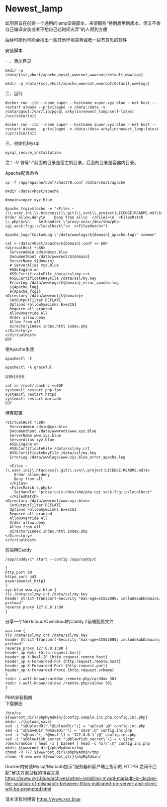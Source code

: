 # Newest_lamp

此项目旨在创建一个通用的lamp安装脚本，来使那些“特别想用新版本，但又不会自己编译安装或者不想自己花时间去弄”的人得到方便</br>

后续可能也可能会推出一些其他环境来弄或者一些有意思的软件</br>

安装脚本</br>

一、添加目录</br>
```
mkdir -p /data/{ssl,vhost/apache,mysql,wwwroot,wwwroot/default,wwwlogs}
```
```
mkdir -p /data/{ssl,vhost/apache,wwwroot,wwwroot/default,wwwlogs}
```

二、运行</br>
```
docker run -itd --name super --hostname super.xyz.blue --net host --restart always --privileged -v /data:/data -v /data/pgsql:/var/lib/pgsql arkylin/newest_lamp:self-latest /usr/sbin/init
```
```
docker run -itd --name super --hostname super.xyz.blue --net host --restart always --privileged -v /data:/data arkylin/newest_lamp:latest /usr/sbin/init
```

三、初始化Mysql
```
mysql_secure_installation
```

注：-V 冒号":"前面的目录是宿主机目录，后面的目录是容器内目录。</br>

Apache配置命令</br>
```
cp -f /app/apache/conf/vhost/0.conf /data/vhost/apache
```
```
mkdir /data/vhost/apache
```
```
domain=super.xyz.blue
```
```
Apache_fcgi=$(echo -e "<Files ~ (\\.user.ini|\\.htaccess|\\.git|\\.svn|\\.project|LICENSE|README.md)\$>\n    Order allow,deny\n    Deny from all\n  </Files>\n  <FilesMatch \\.php\$>\n    SetHandler \"proxy:unix:/dev/shm/php-cgi.sock|fcgi://localhost\"\n  </FilesMatch>")
```
```
Apache_log="CustomLog \"/data/wwwlogs/${domain}_apache.log\" common"
```
```
cat > /data/vhost/apache/${domain}.conf << EOF
<VirtualHost *:88>
  ServerAdmin admin@xyz.blue
  DocumentRoot /data/wwwroot/${domain}
  ServerName ${domain}
  # ServerAlias xyz.blue
  #SSLEngine on
  #SSLCertificateFile /data/ssl/my.crt
  #SSLCertificateKeyFile /data/ssl/my.key
  ErrorLog /data/wwwlogs/${domain}_error_apache.log
  ${Apache_log}
  ${Apache_fcgi}
<Directory /data/wwwroot/${domain}>
  SetOutputFilter DEFLATE
  Options FollowSymLinks ExecCGI
  Require all granted
  AllowOverride All
  Order allow,deny
  Allow from all
  DirectoryIndex index.html index.php
</Directory>
</VirtualHost>
EOF
```
使Apache生效</br>
```
apachectl -t
```
```
apachectl -k graceful
```

USELESS</br>
```
cat >> /root/.bashrc <<EOF
systemctl restart php-fpm
systemctl restart httpd
systemctl restart mariadb
EOF
```

博客配置
```
<VirtualHost *:88>
  ServerAdmin admin@xyz.blue
  DocumentRoot /data/wwwroot/www.xyz.blue
  ServerName www.xyz.blue
  ServerAlias xyz.blue
  #SSLEngine on
  #SSLCertificateFile /data/ssl/my.crt
  #SSLCertificateKeyFile /data/ssl/my.key
  ErrorLog /data/wwwlogs/www.xyz.blue_error_apache.log
  
  <Files ~ (\.user.ini|\.htaccess|\.git|\.svn|\.project|LICENSE|README.md)$>
    Order allow,deny
    Deny from all
  </Files>
  <FilesMatch \.php$>
    SetHandler "proxy:unix:/dev/shm/php-cgi.sock|fcgi://localhost"
  </FilesMatch>
<Directory /data/wwwroot/www.xyz.blue>
  SetOutputFilter DEFLATE
  Options FollowSymLinks ExecCGI
  Require all granted
  AllowOverride All
  Order allow,deny
  Allow from all
  DirectoryIndex index.html index.php
</Directory>
</VirtualHost>
```
前端用Caddy
```
/app/caddy/c* start --config /app/caddy/C
```
```
{
http_port 80
https_port 443
experimental_http3
}
xyz.blue www.xyz.blue {
tls /data/ssl/my.crt /data/ssl/my.key
header Strict-Transport-Security "max-age=15552000; includeSubDomains; preload"
reverse_proxy 127.0.0.1:88
}
```
分享一个Nextcloud/Owncloud的Caddy 2前端配置文件
```
aaa.com {
tls /data/ssl/my.crt /data/ssl/my.key
header Strict-Transport-Security "max-age=15552000; includeSubDomains; preload"
reverse_proxy 127.0.0.1:88 {
header_up Host {http.request.host}
header_up X-Real-IP {http.request.remote.host}
header_up X-Forwarded-For {http.request.remote.host}
header_up X-Forwarded-Port {http.request.port}
header_up X-Forwarded-Proto {http.request.scheme}
}
redir /.well-known/carddav /remote.php/carddav 301
redir /.well-known/caldav /remote.php/caldav 301
}
```

PMA安装指南</br>
下载解压</br>
```
/bin/cp ${wwwroot_dir}/phpMyAdmin/{config.sample.inc.php,config.inc.php}
mkdir ./{upload,save}
sed -i "s@UploadDir.*@UploadDir'\] = 'upload';@" config.inc.php
sed -i "s@SaveDir.*@SaveDir'\] = 'save';@" config.inc.php
sed -i "s@host'\].*@host'\] = '127.0.0.1';@" config.inc.php
sed -i "s@blowfish_secret.*;@blowfish_secret\'\] = \'$(cat /dev/urandom | head -1 | base64 | head -c 45)\';@" config.inc.php
mkdir ${wwwroot_dir}/phpMyAdmin/tmp
chmod -R 777 ${wwwroot_dir}/phpMyAdmin/tmp
chown -R www.www ${wwwroot_dir}/phpMyAdmin/
```
Docker内安装Mysql/Mariadb提示"服务器和客户端上指示的 HTTPS 之间不匹配"解决方案见我的博客文章</br>
https://www.xyz.blue/archives/when-installing-mysql-mariadb-in-docker-the-solution-of-mismatch-between-https-indicated-on-server-and-client-will-be-prompted.html

请关注我的博客 https://www.xyz.blue</br>